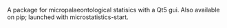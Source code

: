 A package for micropalaeontological statisics with a Qt5 gui. Also available on pip; launched with microstatistics-start.
